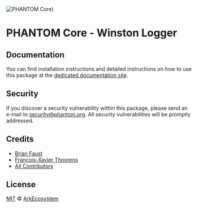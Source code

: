 ![PHANTOM Core](https://i.imgur.com/dPHOKrL.jpg))

# PHANTOM Core - Winston Logger

## Documentation

You can find installation instructions and detailed instructions on how to use this package at the [dedicated documentation site](https://docs.phantom.org/guidebook/core/plugins/core-logger-winston.html).

## Security

If you discover a security vulnerability within this package, please send an e-mail to security@phantom.org. All security vulnerabilities will be promptly addressed.

## Credits

-   [Brian Faust](https://github.com/faustbrian)
-   [François-Xavier Thoorens](https://github.com/fix)
-   [All Contributors](../../../../contributors)

## License

[MIT](LICENSE) © [ArkEcosystem](https://ark.io)
